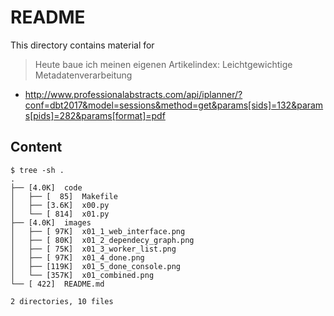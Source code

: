 README
======

This directory contains material for

> Heute baue ich meinen eigenen Artikelindex: Leichtgewichtige Metadatenverarbeitung

* http://www.professionalabstracts.com/api/iplanner/?conf=dbt2017&model=sessions&method=get&params[sids]=132&params[pids]=282&params[format]=pdf

Content
-------

```
$ tree -sh .
.
├── [4.0K]  code
│   ├── [  85]  Makefile
│   ├── [3.6K]  x00.py
│   └── [ 814]  x01.py
├── [4.0K]  images
│   ├── [ 97K]  x01_1_web_interface.png
│   ├── [ 80K]  x01_2_dependecy_graph.png
│   ├── [ 75K]  x01_3_worker_list.png
│   ├── [ 97K]  x01_4_done.png
│   ├── [119K]  x01_5_done_console.png
│   └── [357K]  x01_combined.png
└── [ 422]  README.md

2 directories, 10 files

```
